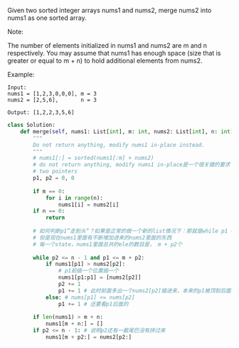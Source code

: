 Given two sorted integer arrays nums1 and nums2, merge nums2 into nums1 as one sorted array.

Note:

The number of elements initialized in nums1 and nums2 are m and n respectively.
You may assume that nums1 has enough space (size that is greater or equal to m + n) to hold additional elements from nums2.

Example:
```
Input:
nums1 = [1,2,3,0,0,0], m = 3
nums2 = [2,5,6],       n = 3

Output: [1,2,2,3,5,6]
```

```python
class Solution:
    def merge(self, nums1: List[int], m: int, nums2: List[int], n: int) -> None:
        """
        Do not return anything, modify nums1 in-place instead.
        """
        # nums1[:] = sorted(nums1[:m] + nums2)
        # do not return anything, modify nums1 in-place是一个很关键的要求！in-place means cannot assign a whole list to replace nums1, have to modify it inside 
        # two pointers
        p1, p2 = 0, 0
        
        if m == 0:
            for i in range(n):
                nums1[i] = nums2[i] 
        if n == 0:
            return
    
        # 如何判断p1”走到头“？如果是正常的做一个新的list情况下：那就是while p1 <= m - 1 
        # 但是现在nums1里面有不断增加进来的nums2里面的东西
        # 每一个state，nums1里面总共的ele的数目是， m + p2个
        
        while p2 <= n - 1 and p1 <= m + p2:
            if nums1[p1] > nums2[p2]: 
                # p1前插一个位置插一个  
                nums1[p1:p1] = [nums2[p2]]
                p2 += 1
                p1 += 1 # 此时前面多出一个nums2[p2]插进来，本来的p1被顶到后面一个位置
            else: # nums[p1] <= nums[p2]
                p1 += 1 # 还要看p1后面的
             
        if len(nums1) > m + n:
            nums1[m + n:] = []
        if p2 <= n - 1: # 说明p2还有一截尾巴没有拼过来
            nums1[m + p2:] = nums2[p2:]
```


